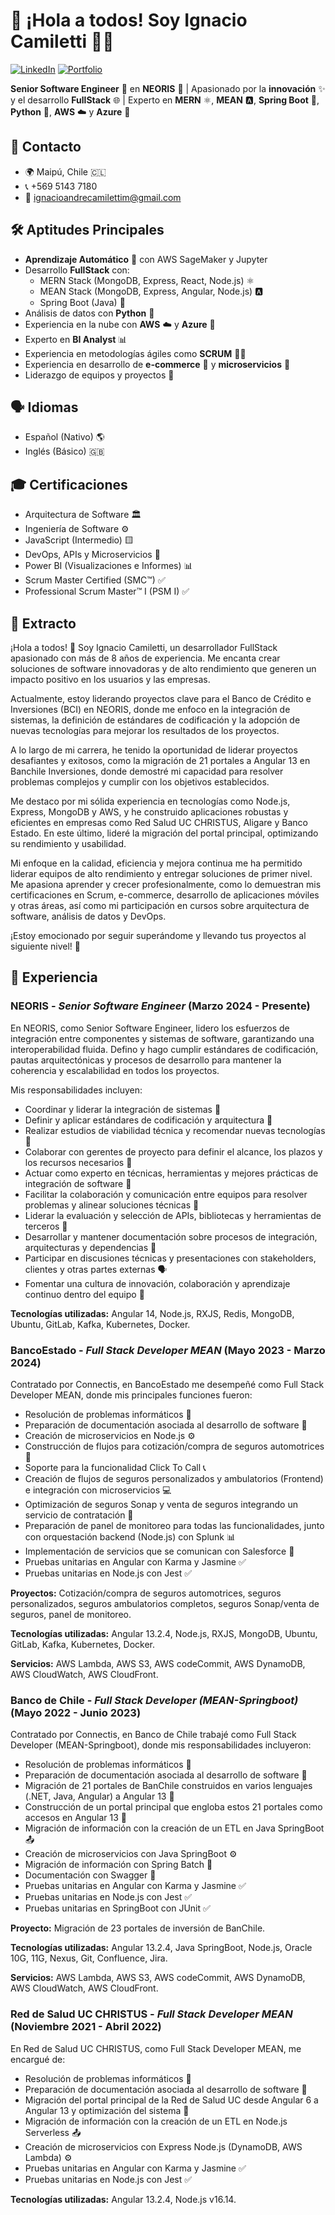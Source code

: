 # 👋 ¡Hola a todos! Soy Ignacio Camiletti 👨‍💻

[![LinkedIn](https://img.shields.io/badge/LinkedIn-Ignacio%20Camiletti-blue?style=flat&logo=linkedin)](www.linkedin.com/in/ignaciocamiletti) 
[![Portfolio](https://img.shields.io/badge/Portfolio-Visitar-brightgreen?style=flat)](portafolio-ignaciocamiletti.netlify.app/)

**Senior Software Engineer** 💼 en **NEORIS**  🚀 | Apasionado por la **innovación** ✨ y el desarrollo **FullStack** 🌐 | Experto en **MERN** ⚛️, **MEAN** 🅰️, **Spring Boot** 🍃, **Python** 🐍, **AWS** ☁️ y **Azure** 🔷

## 📍 Contacto

- 🌍 Maipú, Chile 🇨🇱
- 📞 +569 5143 7180
- 📧 ignacioandrecamilettim@gmail.com

## 🛠️ Aptitudes Principales

- **Aprendizaje Automático** 🤖 con AWS SageMaker y Jupyter 
- Desarrollo **FullStack** con:
    - MERN Stack (MongoDB, Express, React, Node.js) ⚛️
    - MEAN Stack (MongoDB, Express, Angular, Node.js) 🅰️
    - Spring Boot (Java) 🍃
- Análisis de datos con **Python** 🐍
- Experiencia en la nube con **AWS** ☁️ y **Azure** 🔷
- Experto en **BI Analyst** 📊
- Experiencia en metodologías ágiles como **SCRUM** 🏃‍♂️
- Experiencia en desarrollo de **e-commerce** 🛒 y **microservicios** 🔄
- Liderazgo de equipos y proyectos 🚀

## 🗣️ Idiomas

- Español (Nativo) 🌎
- Inglés (Básico) 🇬🇧

## 🎓 Certificaciones

- Arquitectura de Software 🏛️
- Ingeniería de Software ⚙️
- JavaScript (Intermedio) 🟨
- DevOps, APIs y Microservicios 🔄
- Power BI (Visualizaciones e Informes) 📊
- Scrum Master Certified (SMC™) ✅
- Professional Scrum Master™ I (PSM I) ✅

## 🚀 Extracto

¡Hola a todos! 👋 Soy Ignacio Camiletti, un desarrollador FullStack apasionado con más de 8 años de experiencia. Me encanta crear soluciones de software innovadoras y de alto rendimiento que generen un impacto positivo en los usuarios y las empresas. 

Actualmente, estoy liderando proyectos clave para el Banco de Crédito e Inversiones (BCI) en NEORIS, donde me enfoco en la integración de sistemas, la definición de estándares de codificación y la adopción de nuevas tecnologías para mejorar los resultados de los proyectos.

A lo largo de mi carrera, he tenido la oportunidad de liderar proyectos desafiantes y exitosos, como la migración de 21 portales a Angular 13 en Banchile Inversiones, donde demostré mi capacidad para resolver problemas complejos y cumplir con los objetivos establecidos.

Me destaco por mi sólida experiencia en tecnologías como Node.js, Express, MongoDB y AWS, y he construido aplicaciones robustas y eficientes en empresas como Red Salud UC CHRISTUS, Aligare y Banco Estado. En este último, lideré la migración del portal principal, optimizando su rendimiento y usabilidad.

Mi enfoque en la calidad, eficiencia y mejora continua me ha permitido liderar equipos de alto rendimiento y entregar soluciones de primer nivel. Me apasiona aprender y crecer profesionalmente, como lo demuestran mis certificaciones en Scrum, e-commerce, desarrollo de aplicaciones móviles y otras áreas, así como mi participación en cursos sobre arquitectura de software, análisis de datos y DevOps.

¡Estoy emocionado por seguir superándome y llevando tus proyectos al siguiente nivel! 🚀

## 💼 Experiencia

### NEORIS - *Senior Software Engineer* (Marzo 2024 - Presente)

En NEORIS, como Senior Software Engineer, lidero los esfuerzos de integración entre componentes y sistemas de software, garantizando una interoperabilidad fluida. Defino y hago cumplir estándares de codificación, pautas arquitectónicas y procesos de desarrollo para mantener la coherencia y escalabilidad en todos los proyectos. 

Mis responsabilidades incluyen:

- Coordinar y liderar la integración de sistemas 🔗
- Definir y aplicar estándares de codificación y arquitectura 📐
- Realizar estudios de viabilidad técnica y recomendar nuevas tecnologías 🔬
- Colaborar con gerentes de proyecto para definir el alcance, los plazos y los recursos necesarios 📅
- Actuar como experto en técnicas, herramientas y mejores prácticas de integración de software 🧠
- Facilitar la colaboración y comunicación entre equipos para resolver problemas y alinear soluciones técnicas 🤝
- Liderar la evaluación y selección de APIs, bibliotecas y herramientas de terceros 🧰
- Desarrollar y mantener documentación sobre procesos de integración, arquitecturas y dependencias 📄
- Participar en discusiones técnicas y presentaciones con stakeholders, clientes y otras partes externas 🗣️
- Fomentar una cultura de innovación, colaboración y aprendizaje continuo dentro del equipo 💪

**Tecnologías utilizadas:** Angular 14, Node.js, RXJS, Redis, MongoDB, Ubuntu, GitLab, Kafka, Kubernetes, Docker.

### BancoEstado - *Full Stack Developer MEAN* (Mayo 2023 - Marzo 2024)

Contratado por Connectis, en BancoEstado me desempeñé como Full Stack Developer MEAN, donde mis principales funciones fueron:

- Resolución de problemas informáticos 🔧
- Preparación de documentación asociada al desarrollo de software 📄
- Creación de microservicios en Node.js ⚙️
- Construcción de flujos para cotización/compra de seguros automotrices 🚗
- Soporte para la funcionalidad Click To Call 📞
- Creación de flujos de seguros personalizados y ambulatorios (Frontend) e integración con microservicios 💻
- Optimización de seguros Sonap y venta de seguros integrando un servicio de contratación 📑
- Preparación de panel de monitoreo para todas las funcionalidades, junto con orquestación backend (Node.js) con Splunk 📊
- Implementación de servicios que se comunican con Salesforce 🤝
- Pruebas unitarias en Angular con Karma y Jasmine ✅
- Pruebas unitarias en Node.js con Jest ✅

**Proyectos:** Cotización/compra de seguros automotrices, seguros personalizados, seguros ambulatorios completos, seguros Sonap/venta de seguros, panel de monitoreo.

**Tecnologías utilizadas:** Angular 13.2.4, Node.js, RXJS, MongoDB, Ubuntu, GitLab, Kafka, Kubernetes, Docker.

**Servicios:** AWS Lambda, AWS S3, AWS codeCommit, AWS DynamoDB, AWS CloudWatch, AWS CloudFront.

### Banco de Chile - *Full Stack Developer (MEAN-Springboot)* (Mayo 2022 - Junio 2023)

Contratado por Connectis, en Banco de Chile trabajé como Full Stack Developer (MEAN-Springboot), donde mis responsabilidades incluyeron:

- Resolución de problemas informáticos 🔧
- Preparación de documentación asociada al desarrollo de software 📄
- Migración de 21 portales de BanChile construidos en varios lenguajes (.NET, Java, Angular) a Angular 13 🔄
- Construcción de un portal principal que engloba estos 21 portales como accesos en Angular 13 🚪
- Migración de información con la creación de un ETL en Java SpringBoot 📤
- Creación de microservicios con Java SpringBoot ⚙️
- Migración de información con Spring Batch 🔄
- Documentación con Swagger 📄
- Pruebas unitarias en Angular con Karma y Jasmine ✅
- Pruebas unitarias en Node.js con Jest ✅
- Pruebas unitarias en SpringBoot con JUnit ✅

**Proyecto:** Migración de 23 portales de inversión de BanChile.

**Tecnologías utilizadas:** Angular 13.2.4, Java SpringBoot, Node.js, Oracle 10G, 11G, Nexus, Git, Confluence, Jira.

**Servicios:** AWS Lambda, AWS S3, AWS codeCommit, AWS DynamoDB, AWS CloudWatch, AWS CloudFront.

### Red de Salud UC CHRISTUS - *Full Stack Developer MEAN* (Noviembre 2021 - Abril 2022)

En Red de Salud UC CHRISTUS, como Full Stack Developer MEAN, me encargué de:

- Resolución de problemas informáticos 🔧
- Preparación de documentación asociada al desarrollo de software 📄
- Migración del portal principal de la Red de Salud UC desde Angular 6 a Angular 13 y optimización del sistema 🔄
- Migración de información con la creación de un ETL en Node.js Serverless 📤
- Creación de microservicios con Express Node.js (DynamoDB, AWS Lambda) ⚙️
- Pruebas unitarias en Angular con Karma y Jasmine ✅
- Pruebas unitarias en Node.js con Jest ✅

**Tecnologías utilizadas:** Angular 13.2.4, Node.js v16.14.
